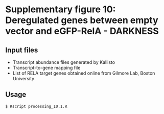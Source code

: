 # Supplementary figure 10: Deregulated genes between empty vector and eGFP-RelA - DARKNESS

## Input files

- Transcript abundance files generated by Kallisto
- Transcript-to-gene mapping file
- List of RELA target genes obtained online from Gilmore Lab, Boston University

## Usage

```
$ Rscript processing_10.1.R
```
